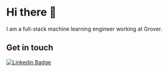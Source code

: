 # Hi there 👋
I am a full-stack machine learning engineer working at Grover.

## Get in touch 
[![Linkedin Badge](https://img.shields.io/badge/-Jerome_Blin-3366CC?style=flat-square&logo=Linkedin&logoColor=white&link=https://www.linkedin.com/in/blinjrm/)](https://www.linkedin.com/in/blinjrm/)
